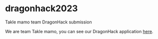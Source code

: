 # dragonhack2023
Takle mamo team DragonHack submission

We are team Takle mamo, you can see our DragonHack application 
<a href="https://github.com/anablaz/Dragonhack_2023_application" target="_blank">here</a>.
